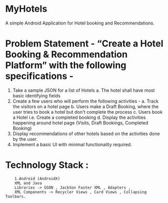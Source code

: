 # MyHotels
A simple Android Application for Hotel booking and Recommendations.

# Problem Statement - “Create a Hotel Booking & Recommendation Platform” with the following specifications -
1. Take a sample JSON for a list of Hotels 
        a. The hotel shall have most basic identifying fields
2. Create a few users who will perform the following activities -
        a. Track the visitors on a hotel page
        b. Users make a Draft Booking, where the user tries to book a hotel but don't complete the process
        c. Users book a Hotel i.e. Create a completed booking
        d. Display the activities happening around hotel page (Visits, Draft Bookings, Completed Booking)
 3. Display recommendations of other hotels based on the activities done by the user.
 4. Implement a basic UI with minimal functionality required.
 
 # Technology Stack : 
        1.Android (AndroidX)
        XML and Java
        Libraries -> GSON , JackSon Faster XML , Adapters , 
        XML Components -> Recycler Views , Card Views , Collapsing Toolbars.
 
